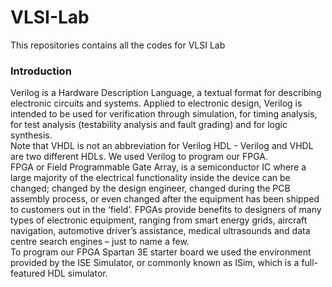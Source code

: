 # VLSI-Lab
This repositories contains all the codes for VLSI Lab
### Introduction
Verilog is a Hardware Description Language, a textual format for describing electronic circuits and systems. Applied to electronic design, Verilog is intended to be used for verification through simulation, for timing analysis, for test analysis (testability analysis and fault grading) and for logic synthesis.  
Note that VHDL is not an abbreviation for Verilog HDL - Verilog and VHDL are two different HDLs. We used Verilog to program our FPGA.  
FPGA or Field Programmable Gate Array, is a semiconductor IC where a large majority of the electrical functionality inside the device can be changed; changed by the design engineer, changed during the PCB assembly process, or even changed after the equipment has been shipped to customers out in the ‘field’. 
FPGAs provide benefits to designers of many types of electronic equipment, ranging from smart energy grids, aircraft navigation, automotive driver’s assistance, medical ultrasounds and data centre search engines – just to name a few.  
To program our FPGA Spartan 3E starter board we used the environment provided by the ISE Simulator, or commonly known as ISim, which is a full-featured HDL simulator. 
